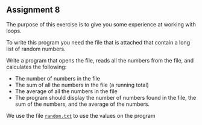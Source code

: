 ## Assignment 8

The purpose of this exercise is to give you some experience at working with loops.

To write this program you need the file that is attached that contain a long list of random numbers.

Write a program that opens the file, reads all the numbers from the file, and calculates the following:

- The number of numbers in the file
- The sum of all the numbers in the file \(a running total\)
- The average of all the numbers in the file
- The program should display the number of numbers found in the file, the sum of the numbers, and the average of the numbers.

We use the file [`random.txt`](random.txt) to use the values on the program
